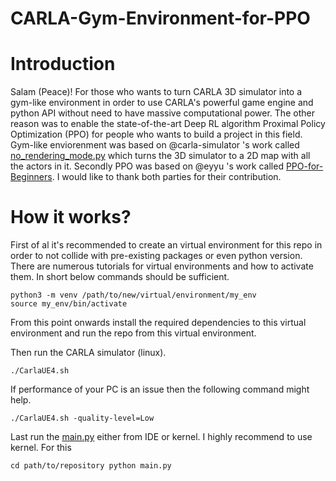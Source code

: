 # CARLA-Gym-Environment-for-PPO
# Introduction
Salam (Peace)! 
For those who wants to turn CARLA 3D simulator into a gym-like environment in order to use CARLA's powerful game engine and python API without need to have massive computational power. The other reason was to enable the state-of-the-art Deep RL algorithm Proximal Policy Optimization (PPO) for people who wants to build a project in this field. Gym-like enviorenment was based on @carla-simulator 's work called [no_rendering_mode.py](https://github.com/carla-simulator/carla/blob/master/PythonAPI/examples/no_rendering_mode.py) which turns the 3D simulator to a 2D map with all the actors in it. 
Secondly PPO was based on @eyyu 's work called [PPO-for-Beginners](https://github.com/ericyangyu/PPO-for-Beginners). I would like to thank both parties for their contribution.

# How it works?
First of al it's recommended to create an virtual environment for this repo in order to not collide with pre-existing packages or even python version. There are numerous tutorials for virtual environments and how to activate them. In short below commands should be sufficient.
```
python3 -m venv /path/to/new/virtual/environment/my_env
source my_env/bin/activate
```
From this point onwards install the required dependencies to this virtual environment and run the repo from this virtual environment. 

Then run the CARLA simulator (linux).
```
./CarlaUE4.sh
```
If performance of your PC is an issue then the following command might help.
```
./CarlaUE4.sh -quality-level=Low
```
Last run the [main.py](https://github.com/aytacbey/CARLA-Gym-Environment-for-PPO/blob/main/main.py) either from IDE or kernel. I highly recommend to use kernel. For this 
```
cd path/to/repository python main.py
```

 
 
